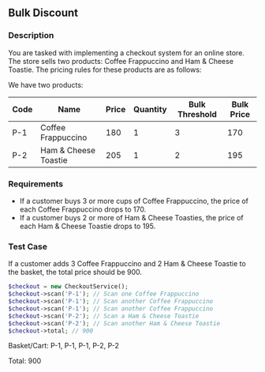 ## Bulk Discount

### Description

You are tasked with implementing a checkout system for an online store. The store sells two products: Coffee Frappuccino and Ham & Cheese Toastie. The pricing rules for these products are as follows:

We have two products:

| Code | Name                 | Price | Quantity | Bulk Threshold | Bulk Price |
|------|----------------------|-------|----------|----------------|------------|
| P-1  | Coffee Frappuccino   | 180   | 1        | 3              | 170        |
| P-2  | Ham & Cheese Toastie | 205   | 1        | 2              | 195        |

### Requirements

- If a customer buys 3 or more cups of Coffee Frappuccino, the price of each Coffee Frappuccino drops to 170.
- If a customer buys 2 or more of Ham & Cheese Toasties, the price of each Ham & Cheese Toastie drops to 195.

### Test Case

If a customer adds 3 Coffee Frappuccino and 2 Ham & Cheese Toastie to the basket, the total price should be 900.

```php
$checkout = new CheckoutService();
$checkout->scan('P-1'); // Scan one Coffee Frappuccino
$checkout->scan('P-1'); // Scan another Coffee Frappuccino
$checkout->scan('P-1'); // Scan another Coffee Frappuccino
$checkout->scan('P-2'); // Scan a Ham & Cheese Toastie
$checkout->scan('P-2'); // Scan another Ham & Cheese Toastie
$checkout->total; // 900
```

Basket/Cart: P-1, P-1, P-1, P-2, P-2

Total: 900
